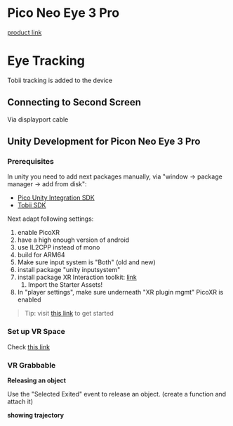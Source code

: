 # Pico Neo Eye 3 Pro

[product link](https://www.picoxr.com/us/neo3.html)

# Eye Tracking

Tobii tracking is added to the device

## Connecting to Second Screen

Via displayport cable

## Unity Development for Picon Neo Eye 3 Pro

### Prerequisites

In unity you need to add next packages manually, via "window -> package manager -> add from disk":

- [Pico Unity Integration SDK ](https://developer-global.pico-interactive.com/sdk)
- [Tobii SDK](https://vr.tobii.com/sdk/downloads/)

Next adapt following settings:

1. enable PicoXR
2. have a high enough version of android
3. use IL2CPP instead of mono
4. build for ARM64
5. Make sure input system is "Both" (old and new)
6. install package "unity inputsystem"
7. install package XR Interaction toolkit: [link](https://docs.unity3d.com/Packages/com.unity.xr.interaction.toolkit@2.1/manual/installation.html)
	1. Import the Starter Assets!
8. In "player settings", make sure underneath "XR plugin mgmt" PicoXR is enabled

> Tip: visit [this link](https://vr.tobii.com/sdk/develop/unity/getting-started/pico-neo-3-pro-eye/) to get started

### Set up VR Space

Check [this link](https://developer-global.pico-interactive.com/document/unity)

### VR Grabbable

**Releasing an object**

Use the "Selected Exited" event to release an object. (create a function and attach it)

**showing trajectory**
